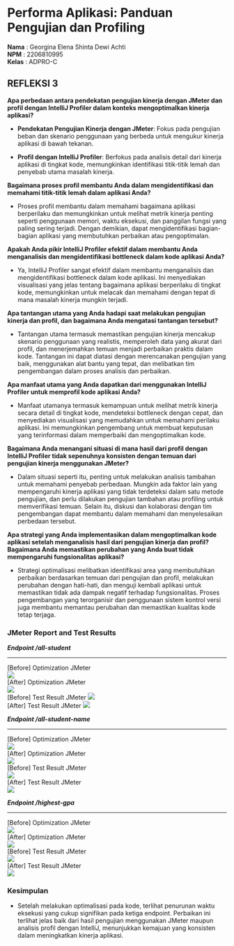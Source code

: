 
# Performa Aplikasi: Panduan Pengujian dan Profiling

**Nama**    : Georgina Elena Shinta Dewi Achti
<br>
**NPM**     : 2206810995
<br>
**Kelas**   : ADPRO-C
<br>
## REFLEKSI 3

**Apa perbedaan antara pendekatan pengujian kinerja dengan JMeter dan profil dengan IntelliJ Profiler dalam konteks mengoptimalkan kinerja aplikasi?**

- **Pendekatan Pengujian Kinerja dengan JMeter**: Fokus pada pengujian beban dan skenario penggunaan yang berbeda untuk mengukur kinerja aplikasi di bawah tekanan.

- **Profil dengan IntelliJ Profiler**: Berfokus pada analisis detail dari kinerja aplikasi di tingkat kode, memungkinkan identifikasi titik-titik lemah dan penyebab utama masalah kinerja.

**Bagaimana proses profil membantu Anda dalam mengidentifikasi dan memahami titik-titik lemah dalam aplikasi Anda?**

- Proses profil membantu dalam memahami bagaimana aplikasi berperilaku dan memungkinkan untuk melihat metrik kinerja penting seperti penggunaan memori, waktu eksekusi, dan panggilan fungsi yang paling sering terjadi. Dengan demikian, dapat mengidentifikasi bagian-bagian aplikasi yang membutuhkan perbaikan atau pengoptimalan.

**Apakah Anda pikir IntelliJ Profiler efektif dalam membantu Anda menganalisis dan mengidentifikasi bottleneck dalam kode aplikasi Anda?**

- Ya, IntelliJ Profiler sangat efektif dalam membantu menganalisis dan mengidentifikasi bottleneck dalam kode aplikasi. Ini menyediakan visualisasi yang jelas tentang bagaimana aplikasi berperilaku di tingkat kode, memungkinkan untuk melacak dan memahami dengan tepat di mana masalah kinerja mungkin terjadi.

**Apa tantangan utama yang Anda hadapi saat melakukan pengujian kinerja dan profil, dan bagaimana Anda mengatasi tantangan tersebut?**

- Tantangan utama termasuk memastikan pengujian kinerja mencakup skenario penggunaan yang realistis, memperoleh data yang akurat dari profil, dan menerjemahkan temuan menjadi perbaikan praktis dalam kode. Tantangan ini dapat diatasi dengan merencanakan pengujian yang baik, menggunakan alat bantu yang tepat, dan melibatkan tim pengembangan dalam proses analisis dan perbaikan.

**Apa manfaat utama yang Anda dapatkan dari menggunakan IntelliJ Profiler untuk memprofil kode aplikasi Anda?**

- Manfaat utamanya termasuk kemampuan untuk melihat metrik kinerja secara detail di tingkat kode, mendeteksi bottleneck dengan cepat, dan menyediakan visualisasi yang memudahkan untuk memahami perilaku aplikasi. Ini memungkinkan pengembang untuk membuat keputusan yang terinformasi dalam memperbaiki dan mengoptimalkan kode.

**Bagaimana Anda menangani situasi di mana hasil dari profil dengan IntelliJ Profiler tidak sepenuhnya konsisten dengan temuan dari pengujian kinerja menggunakan JMeter?**

- Dalam situasi seperti itu, penting untuk melakukan analisis tambahan untuk memahami penyebab perbedaan. Mungkin ada faktor lain yang mempengaruhi kinerja aplikasi yang tidak terdeteksi dalam satu metode pengujian, dan perlu dilakukan pengujian tambahan atau profiling untuk memverifikasi temuan. Selain itu, diskusi dan kolaborasi dengan tim pengembangan dapat membantu dalam memahami dan menyelesaikan perbedaan tersebut.

**Apa strategi yang Anda implementasikan dalam mengoptimalkan kode aplikasi setelah menganalisis hasil dari pengujian kinerja dan profil? Bagaimana Anda memastikan perubahan yang Anda buat tidak mempengaruhi fungsionalitas aplikasi?**

- Strategi optimalisasi melibatkan identifikasi area yang membutuhkan perbaikan berdasarkan temuan dari pengujian dan profil, melakukan perubahan dengan hati-hati, dan menguji kembali aplikasi untuk memastikan tidak ada dampak negatif terhadap fungsionalitas. Proses pengembangan yang terorganisir dan penggunaan sistem kontrol versi juga membantu memantau perubahan dan memastikan kualitas kode tetap terjaga.

### JMeter Report and Test Results

***Endpoint /all-student***
_____________________

[Before] Optimization JMeter
<br>
![](https://i.imgur.com/lly2g0X.png)
<br>
[After] Optimization JMeter
<br>
![](https://i.imgur.com/lly2g0X.png)
<br>
[Before] Test Result JMeter
![](https://i.imgur.com/Dtf9jCg.png)
<br>
[After] Test Result JMeter
![](https://i.imgur.com/qT1IyKn.png)

***Endpoint /all-student-name***
_____________________

[Before] Optimization JMeter
<br>
![](https://i.imgur.com/Y0aPind.jpeg)
<br>
[After] Optimization JMeter
<br>
![](https://i.imgur.com/9Po3v19.jpeg)
<br>
[Before] Test Result JMeter
<br>
![](https://i.imgur.com/2DN7zpk.png)
<br>
[After] Test Result JMeter
<br>
![](https://i.imgur.com/VsRfvzN.png)

***Endpoint /highest-gpa***
_____________________

[Before] Optimization JMeter
<br>
![](https://i.imgur.com/xH2Ybsp.jpeg)
<br>
[After] Optimization JMeter
<br>
![](https://i.imgur.com/4Pe4nvV.jpeg)
<br>
[Before] Test Result JMeter
<br>
![](https://i.imgur.com/EOC5KBe.png)
<br>
[After] Test Result JMeter
<br>
![](https://i.imgur.com/sRK8b5J.png)
<br>
### Kesimpulan
- Setelah melakukan optimalisasi pada kode, terlihat penurunan waktu eksekusi yang cukup signifikan pada ketiga endpoint. Perbaikan ini terlihat jelas baik dari hasil pengujian menggunakan JMeter maupun analisis profil dengan IntelliJ, menunjukkan kemajuan yang konsisten dalam meningkatkan kinerja aplikasi.
